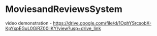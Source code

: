 # MoviesandReviewsSystem
video demonstration - https://drive.google.com/file/d/1OqhYSrcsobX-KpYxpEGuL0GiRZ00iIKY/view?usp=drive_link
